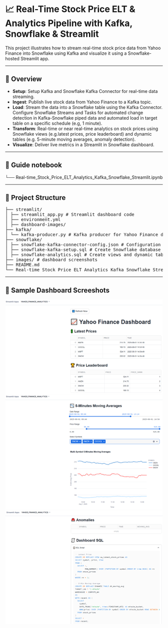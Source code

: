 # 📈 Real-Time Stock Price ELT & Analytics Pipeline with Kafka, Snowflake & Streamlit

This project illustrates how to stream real-time stock price data from Yahoo Finance into Snowflake using Kafka and visualize it using a Snowflake-hosted Streamlit app.

---

## 🚀 Overview

- **Setup**: Setup Kafka and Snowflake Kafka Connector for real-time data streaming.
- **Ingest**: Publish live stock data from Yahoo Finance to a Kafka topic.
- **Load**: Stream the data into a Snowflake table using the Kafka Connector. Configure Snowflake Streams and Tasks for automated change detection in Kafka-Snowflake piped data and automated load in target table on a specific schedule (e.g, 1 minute).
- **Transform**: Real-time or near real-time analytics on stock prices using Snowflake views (e.g.latest prices, price leaderboard) and dynamic tables (e.g. 5-minute moving averages, anomaly detection).
- **Visualize**: Deliver live metrics in a Streamlit in Snowflake dashboard.

---

## 📒 Guide notebook

└── Real-time_Stock_Price_ELT_Analytics_Kafka_Snowflake_Streamlit.ipynb 

---

## 📂 Project Structure

<pre>
├── streamlit/
│ ├── streamlit_app.py # Streamlit dashboard code
│ ├── environment.yml 
│ ├── dashboard-images/ 
├── kafka/
│ └── kafka-producer.py # Kafka producer for Yahoo Finance data
├── snowflake/
│ ├── snowflake-kafka-connector-config.json # Configuration for Snowflake Kafka Connector
│ ├── snowflake-kafka-setup.sql # Create Snowflake database objects and role-based access control
│ ├── snowflake-analytics.sql # Create views and dynamic tables for analytics dashboard
├── images/ # dashboard screenshots
├── README.md
└── Real-time_Stock_Price_ELT_Analytics_Kafka_Snowflake_Streamlit.ipynb # Guide notebook
</pre>

---

## 📎 Sample Dashboard Screeshots

![Latest Prices/Leaderboard](images/yahoo-finance-dashboard1.png)
![5-Min Moving Averages](images/yahoo-finance-dashboard2.png)
![SQL](images/yahoo-finance-dashboard3.png)

